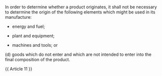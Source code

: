 
In order to determine whether a product originates, it shall not be necessary to determine the origin of the following elements which might be used in its manufacture:

- energy and fuel;

- plant and equipment;

- machines and tools; or

(d) goods which do not enter and which are not intended to enter into the final composition of the product.

{{ Article 11 }}
